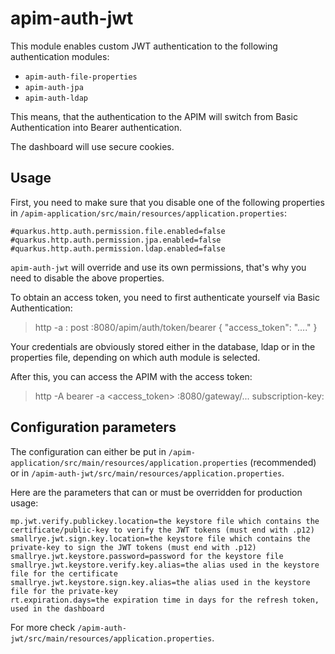 # apim-auth-jwt

This module enables custom JWT authentication to the following authentication modules:

- `apim-auth-file-properties`
- `apim-auth-jpa`
- `apim-auth-ldap`

This means, that the authentication to the APIM will switch from Basic Authentication into Bearer authentication.

The dashboard will use secure cookies.

## Usage

First, you need to make sure that you disable one of the following properties in `/apim-application/src/main/resources/application.properties`:

```properties
#quarkus.http.auth.permission.file.enabled=false
#quarkus.http.auth.permission.jpa.enabled=false
#quarkus.http.auth.permission.ldap.enabled=false
```

`apim-auth-jwt` will override and use its own permissions, that's why you need to disable the above properties.

To obtain an access token, you need to first authenticate yourself via Basic Authentication:

> http -a <username>:<password> post :8080/apim/auth/token/bearer
> { "access_token": "...." }

Your credentials are obviously stored either in the database, ldap or in the properties file, depending on which auth module is selected. 

After this, you can access the APIM with the access token:

> http -A bearer -a <access_token> :8080/gateway/... subscription-key:<your key>

## Configuration parameters

The configuration can either be put in `/apim-application/src/main/resources/application.properties` (recommended) or in `/apim-auth-jwt/src/main/resources/application.properties`.

Here are the parameters that can or must be overridden for production usage:

```properties
mp.jwt.verify.publickey.location=the keystore file which contains the certificate/public-key to verify the JWT tokens (must end with .p12)
smallrye.jwt.sign.key.location=the keystore file which contains the private-key to sign the JWT tokens (must end with .p12)
smallrye.jwt.keystore.password=password for the keystore file
smallrye.jwt.keystore.verify.key.alias=the alias used in the keystore file for the certificate
smallrye.jwt.keystore.sign.key.alias=the alias used in the keystore file for the private-key
rt.expiration.days=the expiration time in days for the refresh token, used in the dashboard
```
 
For more check `/apim-auth-jwt/src/main/resources/application.properties`.